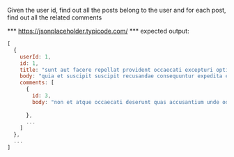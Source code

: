 Given the user id, find out all the posts belong to the user and for each post, find out all the related comments


*** https://jsonplaceholder.typicode.com/ ***
expected output:

```js
[
  {
    userId: 1,
    id: 1,
    title: "sunt aut facere repellat provident occaecati excepturi optio reprehenderit",
    body: "quia et suscipit suscipit recusandae consequuntur expedita et cum reprehenderit molestiae ut ut quas totam nostrum rerum est autem sunt rem eveniet architecto",
    comments: [
      {
        id: 3,
        body: "non et atque occaecati deserunt quas accusantium unde odit nobis qui voluptatem quia voluptas consequuntur itaque dolor et qui rerum deleniti ut occaecati"
   
      },
      ...
    ]
  },
  ...
]
```